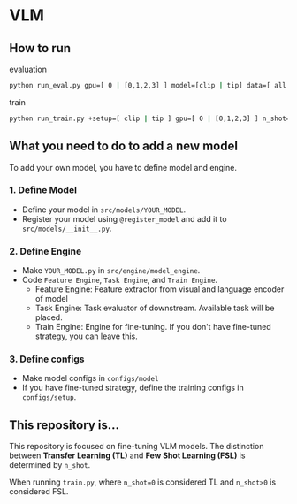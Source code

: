 # VLM

## How to run

evaluation

```bash
python run_eval.py gpu=[ 0 | [0,1,2,3] ] model=[clip | tip] data=[ all | imagenet_ds | vlzb | dataset_name ] n_shot=[ 1 | [1,2] ]
```

train

```bash
python run_train.py +setup=[ clip | tip ] gpu=[ 0 | [0,1,2,3] ] n_shot=[ 0 | 1 | 2 ] # only single n_shot supported
```

## What you need to do to add a new model

To add your own model, you have to define model and engine.

### 1. Define Model

- Define your model in `src/models/YOUR_MODEL`.
- Register your model using `@register_model` and add it to `src/models/__init__.py`.

### 2. Define Engine

- Make `YOUR_MODEL.py` in `src/engine/model_engine`.
- Code `Feature Engine`, `Task Engine`, and `Train Engine`.
    - Feature Engine: Feature extractor from visual and language encoder of model
    - Task Engine: Task evaluator of downstream. Available task will be placed.
    - Train Engine: Engine for fine-tuning. If you don't have fine-tuned strategy, you can leave this.

### 3. Define configs

- Make model configs in `configs/model`
- If you have fine-tuned strategy, define the training configs in `configs/setup`.

## This repository is...

This repository is focused on fine-tuning VLM models.
The distinction between **Transfer Learning (TL)** and **Few Shot Learning (FSL)** is determined by `n_shot`.

When running `train.py`, where `n_shot=0` is considered TL and `n_shot>0` is considered FSL.